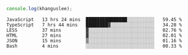 ```js
console.log(khanguslee);
```

<!--START_SECTION:waka-->

```text
JavaScript   13 hrs 24 mins  ███████████████░░░░░░░░░░   59.45 %
TypeScript   7 hrs 44 mins   ████████▓░░░░░░░░░░░░░░░░   34.28 %
LESS         37 mins         ▓░░░░░░░░░░░░░░░░░░░░░░░░   02.76 %
HTML         27 mins         ▓░░░░░░░░░░░░░░░░░░░░░░░░   02.01 %
JSON         15 mins         ▒░░░░░░░░░░░░░░░░░░░░░░░░   01.16 %
Bash         4 mins          ░░░░░░░░░░░░░░░░░░░░░░░░░   00.33 %
```

<!--END_SECTION:waka-->

<!--
**khanguslee/khanguslee** is a ✨ _special_ ✨ repository because its `README.md` (this file) appears on your GitHub profile.

Here are some ideas to get you started:

- 🔭 I’m currently working on ...
- 🌱 I’m currently learning ...
- 👯 I’m looking to collaborate on ...
- 🤔 I’m looking for help with ...
- 💬 Ask me about ...
- 📫 How to reach me: ...
- 😄 Pronouns: ...
- ⚡ Fun fact: ...
-->
